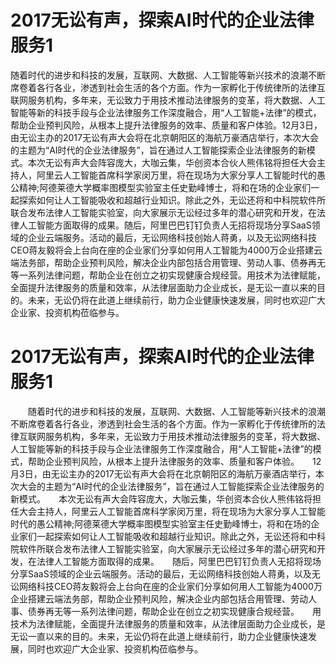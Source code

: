 # 2017无讼有声，探索AI时代的企业法律服务1

随着时代的进步和科技的发展，互联网、大数据、人工智能等新兴技术的浪潮不断席卷着各行各业，渗透到社会生活的各个方面。作为一家孵化于传统律所的法律互联网服务机构，多年来，无讼致力于用技术推动法律服务的变革，将大数据、人工智能等新的科技手段与企业法律服务工作深度融合，用“人工智能+法律”的模式，帮助企业预判风险，从根本上提升法律服务的效率、质量和客户体验。12月3日，由无讼主办的2017无讼有声大会将在北京朝阳区的海航万豪酒店举行，本次大会的主题为“AI时代的企业法律服务”，旨在通过人工智能探索企业法律服务的新模式。本次无讼有声大会阵容庞大，大咖云集，华创资本合伙人熊伟铭将担任大会主持人，阿里云人工智能首席科学家闵万里，将在现场为大家分享人工智能时代的愚公精神;阿德莱德大学概率图模型实验室主任史勤峰博士，将和在场的企业家们一起探索如何让人工智能吸收和超越行业知识。除此之外，无讼还将和中科院软件所联合发布法律人工智能实验室，向大家展示无讼经过多年的潜心研究和开发，在法律人工智能方面取得的成果。随后，阿里巴巴钉钉负责人无招将现场分享SaaS领域的企业云端服务。活动的最后，无讼网络科技创始人蒋勇，以及无讼网络科技CEO蒋友毅将会上台向在座的企业家们分享如何用人工智能为4000万企业搭建云端法务部，帮助企业预判风险，解决企业内部包括合用管理、劳动人事、债券再无等一系列法律问题，帮助企业在创立之初实现健康合规经营。用技术为法律赋能，全面提升法律服务的质量和效率，从法律层面助力企业成长，是无讼一直以来的目的。未来，无讼仍将在此道上继续前行，助力企业健康快速发展，同时也欢迎广大企业家、投资机构莅临参与。

# 2017无讼有声，探索AI时代的企业法律服务1

　　随着时代的进步和科技的发展，互联网、大数据、人工智能等新兴技术的浪潮不断席卷着各行各业，渗透到社会生活的各个方面。作为一家孵化于传统律所的法律互联网服务机构，多年来，无讼致力于用技术推动法律服务的变革，将大数据、人工智能等新的科技手段与企业法律服务工作深度融合，用“人工智能+法律”的模式，帮助企业预判风险，从根本上提升法律服务的效率、质量和客户体验。　　12月3日，由无讼主办的2017无讼有声大会将在北京朝阳区的海航万豪酒店举行，本次大会的主题为“AI时代的企业法律服务”，旨在通过人工智能探索企业法律服务的新模式。　　本次无讼有声大会阵容庞大，大咖云集，华创资本合伙人熊伟铭将担任大会主持人，阿里云人工智能首席科学家闵万里，将在现场为大家分享人工智能时代的愚公精神;阿德莱德大学概率图模型实验室主任史勤峰博士，将和在场的企业家们一起探索如何让人工智能吸收和超越行业知识。除此之外，无讼还将和中科院软件所联合发布法律人工智能实验室，向大家展示无讼经过多年的潜心研究和开发，在法律人工智能方面取得的成果。　　随后，阿里巴巴钉钉负责人无招将现场分享SaaS领域的企业云端服务。活动的最后，无讼网络科技创始人蒋勇，以及无讼网络科技CEO蒋友毅将会上台向在座的企业家们分享如何用人工智能为4000万企业搭建云端法务部，帮助企业预判风险，解决企业内部包括合用管理、劳动人事、债券再无等一系列法律问题，帮助企业在创立之初实现健康合规经营。　　用技术为法律赋能，全面提升法律服务的质量和效率，从法律层面助力企业成长，是无讼一直以来的目的。未来，无讼仍将在此道上继续前行，助力企业健康快速发展，同时也欢迎广大企业家、投资机构莅临参与。

